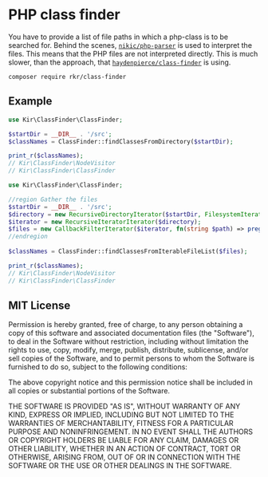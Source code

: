 # PHP class finder

You have to provide a list of file paths in which a php-class is to be searched for. Behind the scenes, [`nikic/php-parser`](https://packagist.org/packages/nikic/php-parser) is used to interpret the files. This means that the PHP files are not interpreted directly. This is much slower, than the approach, that [`haydenpierce/class-finder`](https://packagist.org/packages/haydenpierce/class-finder) is using.

`composer require rkr/class-finder`

## Example

```php
use Kir\ClassFinder\ClassFinder;

$startDir = __DIR__ . '/src';
$classNames = ClassFinder::findClassesFromDirectory($startDir);

print_r($classNames);
// Kir\ClassFinder\NodeVisitor
// Kir\ClassFinder\ClassFinder
```

```php
use Kir\ClassFinder\ClassFinder;

//region Gather the files
$startDir = __DIR__ . '/src';
$directory = new RecursiveDirectoryIterator($startDir, FilesystemIterator::FOLLOW_SYMLINKS | FilesystemIterator::SKIP_DOTS | FilesystemIterator::KEY_AS_PATHNAME | FilesystemIterator::CURRENT_AS_PATHNAME);
$iterator = new RecursiveIteratorIterator($directory);
$files = new CallbackFilterIterator($iterator, fn(string $path) => preg_match('{\\.p(hp\\d?|html)$}i', $path));
//endregion
		
$classNames = ClassFinder::findClassesFromIterableFileList($files);

print_r($classNames);
// Kir\ClassFinder\NodeVisitor
// Kir\ClassFinder\ClassFinder
```

## MIT License

Permission is hereby granted, free of charge, to any person obtaining a copy of this software and associated documentation files (the "Software"), to deal in the Software without restriction, including without limitation the rights to use, copy, modify, merge, publish, distribute, sublicense, and/or sell copies of the Software, and to permit persons to whom the Software is furnished to do so, subject to the following conditions:

The above copyright notice and this permission notice shall be included in all copies or substantial portions of the Software.

THE SOFTWARE IS PROVIDED "AS IS", WITHOUT WARRANTY OF ANY KIND, EXPRESS OR IMPLIED, INCLUDING BUT NOT LIMITED TO THE WARRANTIES OF MERCHANTABILITY, FITNESS FOR A PARTICULAR PURPOSE AND NONINFRINGEMENT. IN NO EVENT SHALL THE AUTHORS OR COPYRIGHT HOLDERS BE LIABLE FOR ANY CLAIM, DAMAGES OR OTHER LIABILITY, WHETHER IN AN ACTION OF CONTRACT, TORT OR OTHERWISE, ARISING FROM, OUT OF OR IN CONNECTION WITH THE SOFTWARE OR THE USE OR OTHER DEALINGS IN THE SOFTWARE.
